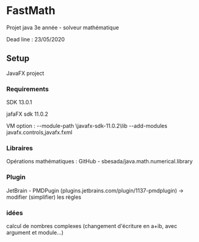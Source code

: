 # FastMath
Projet java 3e année - solveur mathématique

Dead line : 23/05/2020

## Setup

JavaFX project

### Requirements

SDK 13.0.1

jafaFX sdk 11.0.2

VM option : --module-path <yourPath>\javafx-sdk-11.0.2\lib --add-modules javafx.controls,javafx.fxml

### Libraires

Opérations mathématiques : GitHub - sbesada/java.math.numerical.library

### Plugin

JetBrain - PMDPugin (plugins.jetbrains.com/plugin/1137-pmdplugin) -> modifier (simplifier) les règles

### idées

calcul de nombres complexes (changement d'écriture en a+ib, avec argument et module...)
